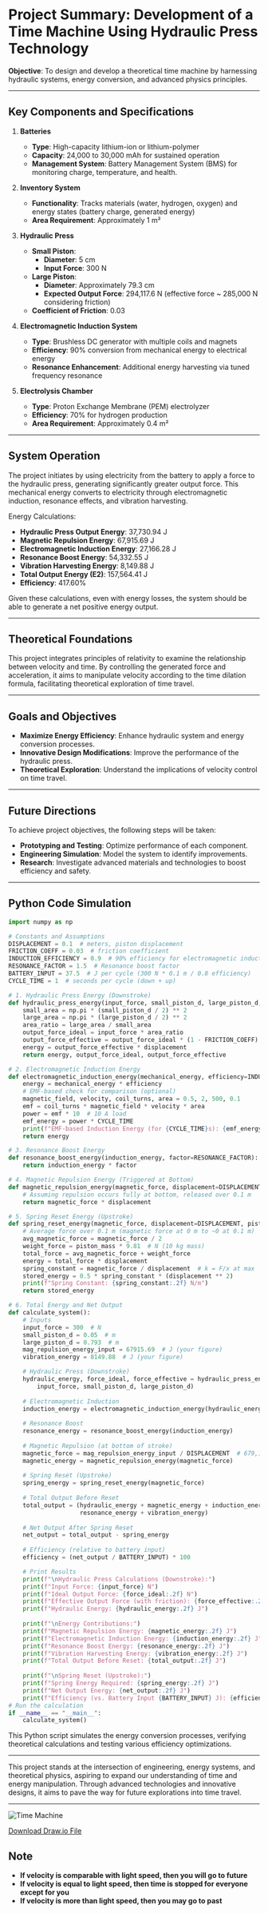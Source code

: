 # Project Summary: Development of a Time Machine Using Hydraulic Press Technology

**Objective**: To design and develop a theoretical time machine by harnessing hydraulic systems, energy conversion, and advanced physics principles.

---

## Key Components and Specifications

1. **Batteries**
   - **Type**: High-capacity lithium-ion or lithium-polymer
   - **Capacity**: 24,000 to 30,000 mAh for sustained operation
   - **Management System**: Battery Management System (BMS) for monitoring charge, temperature, and health.

2. **Inventory System**
   - **Functionality**: Tracks materials (water, hydrogen, oxygen) and energy states (battery charge, generated energy)
   - **Area Requirement**: Approximately 1 m²

3. **Hydraulic Press**
   - **Small Piston**:
     - **Diameter**: 5 cm
     - **Input Force**: 300 N
   - **Large Piston**:
     - **Diameter**: Approximately 79.3 cm
     - **Expected Output Force**: 294,117.6 N (effective force ~ 285,000 N considering friction)
   - **Coefficient of Friction**: 0.03

4. **Electromagnetic Induction System**
   - **Type**: Brushless DC generator with multiple coils and magnets
   - **Efficiency**: 90% conversion from mechanical energy to electrical energy
   - **Resonance Enhancement**: Additional energy harvesting via tuned frequency resonance

5. **Electrolysis Chamber**
   - **Type**: Proton Exchange Membrane (PEM) electrolyzer
   - **Efficiency**: 70% for hydrogen production
   - **Area Requirement**: Approximately 0.4 m²

---

## System Operation

The project initiates by using electricity from the battery to apply a force to the hydraulic press, generating significantly greater output force. This mechanical energy converts to electricity through electromagnetic induction, resonance effects, and vibration harvesting.

Energy Calculations:
- **Hydraulic Press Output Energy**: 37,730.94 J
- **Magnetic Repulsion Energy**: 67,915.69 J
- **Electromagnetic Induction Energy**: 27,166.28 J
- **Resonance Boost Energy**: 54,332.55 J
- **Vibration Harvesting Energy**: 8,149.88 J
- **Total Output Energy (E2)**: 157,564.41 J
- **Efficiency**: 417.60%

Given these calculations, even with energy losses, the system should be able to generate a net positive energy output.

---

## Theoretical Foundations

This project integrates principles of relativity to examine the relationship between velocity and time. By controlling the generated force and acceleration, it aims to manipulate velocity according to the time dilation formula, facilitating theoretical exploration of time travel.

---

## Goals and Objectives

- **Maximize Energy Efficiency**: Enhance hydraulic system and energy conversion processes.
- **Innovative Design Modifications**: Improve the performance of the hydraulic press.
- **Theoretical Exploration**: Understand the implications of velocity control on time travel.

---

## Future Directions

To achieve project objectives, the following steps will be taken:

- **Prototyping and Testing**: Optimize performance of each component.
- **Engineering Simulation**: Model the system to identify improvements.
- **Research**: Investigate advanced materials and technologies to boost efficiency and safety.

---

## Python Code Simulation

```python
import numpy as np

# Constants and Assumptions
DISPLACEMENT = 0.1  # meters, piston displacement
FRICTION_COEFF = 0.03  # friction coefficient
INDUCTION_EFFICIENCY = 0.9  # 90% efficiency for electromagnetic induction
RESONANCE_FACTOR = 1.5  # Resonance boost factor
BATTERY_INPUT = 37.5  # J per cycle (300 N * 0.1 m / 0.8 efficiency)
CYCLE_TIME = 1  # seconds per cycle (down + up)

# 1. Hydraulic Press Energy (Downstroke)
def hydraulic_press_energy(input_force, small_piston_d, large_piston_d, displacement=DISPLACEMENT):
    small_area = np.pi * (small_piston_d / 2) ** 2
    large_area = np.pi * (large_piston_d / 2) ** 2
    area_ratio = large_area / small_area
    output_force_ideal = input_force * area_ratio
    output_force_effective = output_force_ideal * (1 - FRICTION_COEFF)
    energy = output_force_effective * displacement
    return energy, output_force_ideal, output_force_effective

# 2. Electromagnetic Induction Energy
def electromagnetic_induction_energy(mechanical_energy, efficiency=INDUCTION_EFFICIENCY):
    energy = mechanical_energy * efficiency
    # EMF-based check for comparison (optional)
    magnetic_field, velocity, coil_turns, area = 0.5, 2, 500, 0.1
    emf = coil_turns * magnetic_field * velocity * area
    power = emf * 10  # 10 A load
    emf_energy = power * CYCLE_TIME
    print(f"EMF-based Induction Energy (for {CYCLE_TIME}s): {emf_energy:.2f} J")
    return energy

# 3. Resonance Boost Energy
def resonance_boost_energy(induction_energy, factor=RESONANCE_FACTOR):
    return induction_energy * factor

# 4. Magnetic Repulsion Energy (Triggered at Bottom)
def magnetic_repulsion_energy(magnetic_force, displacement=DISPLACEMENT):
    # Assuming repulsion occurs fully at bottom, released over 0.1 m
    return magnetic_force * displacement

# 5. Spring Reset Energy (Upstroke)
def spring_reset_energy(magnetic_force, displacement=DISPLACEMENT, piston_mass=10):
    # Average force over 0.1 m (magnetic force at 0 m to ~0 at 0.1 m)
    avg_magnetic_force = magnetic_force / 2
    weight_force = piston_mass * 9.81  # N (10 kg mass)
    total_force = avg_magnetic_force + weight_force
    energy = total_force * displacement
    spring_constant = magnetic_force / displacement  # k = F/x at max
    stored_energy = 0.5 * spring_constant * (displacement ** 2)
    print(f"Spring Constant: {spring_constant:.2f} N/m")
    return stored_energy

# 6. Total Energy and Net Output
def calculate_system():
    # Inputs
    input_force = 300  # N
    small_piston_d = 0.05  # m
    large_piston_d = 0.793  # m
    mag_repulsion_energy_input = 67915.69  # J (your figure)
    vibration_energy = 8149.88  # J (your figure)

    # Hydraulic Press (Downstroke)
    hydraulic_energy, force_ideal, force_effective = hydraulic_press_energy(
        input_force, small_piston_d, large_piston_d)
    
    # Electromagnetic Induction
    induction_energy = electromagnetic_induction_energy(hydraulic_energy)
    
    # Resonance Boost
    resonance_energy = resonance_boost_energy(induction_energy)
    
    # Magnetic Repulsion (at bottom of stroke)
    magnetic_force = mag_repulsion_energy_input / DISPLACEMENT  # 679,156.9 N
    magnetic_energy = magnetic_repulsion_energy(magnetic_force)
    
    # Spring Reset (Upstroke)
    spring_energy = spring_reset_energy(magnetic_force)
    
    # Total Output Before Reset
    total_output = (hydraulic_energy + magnetic_energy + induction_energy + 
                    resonance_energy + vibration_energy)
    
    # Net Output After Spring Reset
    net_output = total_output - spring_energy
    
    # Efficiency (relative to battery input)
    efficiency = (net_output / BATTERY_INPUT) * 100

    # Print Results
    print(f"\nHydraulic Press Calculations (Downstroke):")
    print(f"Input Force: {input_force} N")
    print(f"Ideal Output Force: {force_ideal:.2f} N")
    print(f"Effective Output Force (with friction): {force_effective:.2f} N")
    print(f"Hydraulic Energy: {hydraulic_energy:.2f} J")
    
    print(f"\nEnergy Contributions:")
    print(f"Magnetic Repulsion Energy: {magnetic_energy:.2f} J")
    print(f"Electromagnetic Induction Energy: {induction_energy:.2f} J")
    print(f"Resonance Boost Energy: {resonance_energy:.2f} J")
    print(f"Vibration Harvesting Energy: {vibration_energy:.2f} J")
    print(f"Total Output Before Reset: {total_output:.2f} J")
    
    print(f"\nSpring Reset (Upstroke):")
    print(f"Spring Energy Required: {spring_energy:.2f} J")
    print(f"Net Output Energy: {net_output:.2f} J")
    print(f"Efficiency (vs. Battery Input {BATTERY_INPUT} J): {efficiency:.2f}%")
# Run the calculation
if __name__ == "__main__":
    calculate_system()
```

This Python script simulates the energy conversion processes, verifying theoretical calculations and testing various efficiency optimizations.

---

This project stands at the intersection of engineering, energy systems, and theoretical physics, aspiring to expand our understanding of time and energy manipulation. Through advanced technologies and innovative designs, it aims to pave the way for future explorations into time travel.

---
![Time Machine](https://anony45-everywhere.github.io/real-time-machine/time-machine.png)

[Download Draw.io File](https://anony45-everywhere.github.io/real-time-machine/time-machine.drawio)

## Note 

- **If velocity is comparable with light speed, then you will go to future**
- **If velocity is equal to light speed, then time is stopped for everyone except for you**
- **If velocity is more than light speed, then you may go to past**

